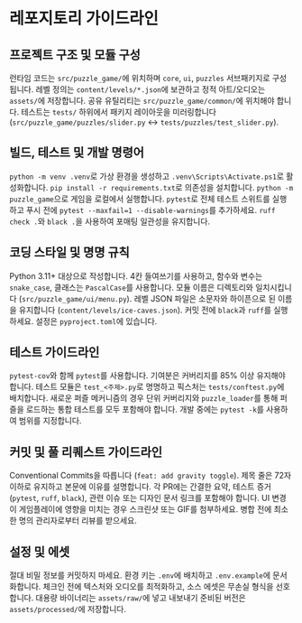 ﻿# 레포지토리 가이드라인

## 프로젝트 구조 및 모듈 구성
런타임 코드는 `src/puzzle_game/`에 위치하며 `core`, `ui`, `puzzles` 서브패키지로 구성됩니다. 레벨 정의는 `content/levels/*.json`에 보관하고 정적 아트/오디오는 `assets/`에 저장합니다. 공유 유틸리티는 `src/puzzle_game/common/`에 위치해야 합니다. 테스트는 `tests/` 하위에서 패키지 레이아웃을 미러링합니다 (`src/puzzle_game/puzzles/slider.py` <-> `tests/puzzles/test_slider.py`).

## 빌드, 테스트 및 개발 명령어
`python -m venv .venv`로 가상 환경을 생성하고 `.venv\Scripts\Activate.ps1`로 활성화합니다. `pip install -r requirements.txt`로 의존성을 설치합니다. `python -m puzzle_game`으로 게임을 로컬에서 실행합니다. `pytest`로 전체 테스트 스위트를 실행하고 푸시 전에 `pytest --maxfail=1 --disable-warnings`를 추가하세요. `ruff check .`와 `black .`을 사용하여 포매팅 일관성을 유지합니다.

## 코딩 스타일 및 명명 규칙
Python 3.11+ 대상으로 작성합니다. 4칸 들여쓰기를 사용하고, 함수와 변수는 `snake_case`, 클래스는 `PascalCase`를 사용합니다. 모듈 이름은 디렉토리와 일치시킵니다 (`src/puzzle_game/ui/menu.py`). 레벨 JSON 파일은 소문자와 하이픈으로 된 이름을 유지합니다 (`content/levels/ice-caves.json`). 커밋 전에 `black`과 `ruff`를 실행하세요. 설정은 `pyproject.toml`에 있습니다.

## 테스트 가이드라인
`pytest-cov`와 함께 `pytest`를 사용합니다. 기여분은 커버리지를 85% 이상 유지해야 합니다. 테스트 모듈은 `test_<주제>.py`로 명명하고 픽스처는 `tests/conftest.py`에 배치합니다. 새로운 퍼즐 메커니즘의 경우 단위 커버리지와 `puzzle_loader`를 통해 퍼즐을 로드하는 통합 테스트를 모두 포함해야 합니다. 개발 중에는 `pytest -k`를 사용하여 범위를 지정합니다.

## 커밋 및 풀 리퀘스트 가이드라인
Conventional Commits을 따릅니다 (`feat: add gravity toggle`). 제목 줄은 72자 이하로 유지하고 본문에 이유를 설명합니다. 각 PR에는 간결한 요약, 테스트 증거 (`pytest`, `ruff`, `black`), 관련 이슈 또는 디자인 문서 링크를 포함해야 합니다. UI 변경이 게임플레이에 영향을 미치는 경우 스크린샷 또는 GIF를 첨부하세요. 병합 전에 최소 한 명의 관리자로부터 리뷰를 받으세요.

## 설정 및 에셋
절대 비밀 정보를 커밋하지 마세요. 환경 키는 `.env`에 배치하고 `.env.example`에 문서화합니다. 체크인 전에 텍스처와 오디오를 최적화하고, 소스 에셋은 무손실 형식을 선호합니다. 대용량 바이너리는 `assets/raw/`에 넣고 내보내기 준비된 버전은 `assets/processed/`에 저장합니다.

